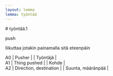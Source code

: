 ```yaml
---
layout: lemma
lemma: työntää
---
```


<div class="sense">
# <span class="sensename">työntää.1</span>

<span class="description">push</span>

<span class="description">liikuttaa jotakin painamalla sitä eteenpäin</span>

A0 | Pusher |   | Työntäjä |  
A1 | Thing pushed |   | Kohde |  
A2 | Direction, destination |   | Suunta, määränpää |  

</div>

